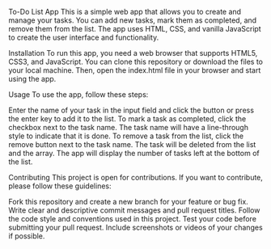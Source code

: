 To-Do List App
This is a simple web app that allows you to create and manage your tasks. You can add new tasks, mark them as completed, and remove them from the list. The app uses HTML, CSS, and vanilla JavaScript to create the user interface and functionality.

Installation
To run this app, you need a web browser that supports HTML5, CSS3, and JavaScript. You can clone this repository or download the files to your local machine. Then, open the index.html file in your browser and start using the app.

Usage
To use the app, follow these steps:

Enter the name of your task in the input field and click the button or press the enter key to add it to the list.
To mark a task as completed, click the checkbox next to the task name. The task name will have a line-through style to indicate that it is done.
To remove a task from the list, click the remove button next to the task name. The task will be deleted from the list and the array.
The app will display the number of tasks left at the bottom of the list.

Contributing
This project is open for contributions. If you want to contribute, please follow these guidelines:

Fork this repository and create a new branch for your feature or bug fix.
Write clear and descriptive commit messages and pull request titles.
Follow the code style and conventions used in this project.
Test your code before submitting your pull request.
Include screenshots or videos of your changes if possible.
